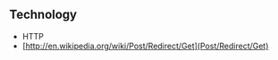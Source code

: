 Technology
--------------
- HTTP
- [http://en.wikipedia.org/wiki/Post/Redirect/Get](Post/Redirect/Get)
